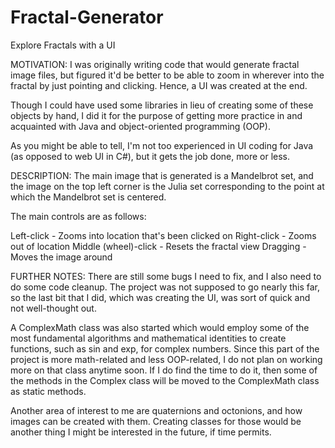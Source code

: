 # Fractal-Generator
Explore Fractals with a UI

MOTIVATION: I was originally writing code that would generate fractal image files, but figured it'd be better to be able to zoom in wherever into the fractal by just pointing and clicking. Hence, a UI was created at the end.

Though I could have used some libraries in lieu of creating some of these objects by hand, I did it for the purpose of getting more practice in and acquainted with Java and object-oriented programming (OOP).

As you might be able to tell, I'm not too experienced in UI coding for Java (as opposed to web UI in C#), but it gets the job done, more or less.

DESCRIPTION: The main image that is generated is a Mandelbrot set, and the image on the top left corner is the Julia set corresponding to the point at which the Mandelbrot set is centered.

The main controls are as follows:

Left-click - Zooms into location that's been clicked on Right-click - Zooms out of location Middle (wheel)-click - Resets the fractal view Dragging - Moves the image around

FURTHER NOTES: There are still some bugs I need to fix, and I also need to do some code cleanup. The project was not supposed to go nearly this far, so the last bit that I did, which was creating the UI, was sort of quick and not well-thought out.

A ComplexMath class was also started which would employ some of the most fundamental algorithms and mathematical identities to create functions, such as sin and exp, for complex numbers. Since this part of the project is more math-related and less OOP-related, I do not plan on working more on that class anytime soon. If I do find the time to do it, then some of the methods in the Complex class will be moved to the ComplexMath class as static methods.

Another area of interest to me are quaternions and octonions, and how images can be created with them. Creating classes for those would be another thing I might be interested in the future, if time permits.
